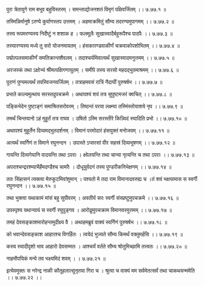 पुरा त्रेतायुगे राम बभूव बहुविस्तरम् ।
समन्ताद्योजनशतं विमृगं पक्षिवर्जितम् ।। ७.७७.१ ॥

तस्मिन्निर्मानुषे ऽरण्ये कुर्वाणस्तप उत्तमम् ।
अहमाक्रमितुं सौम्य तदरण्यमुपागमम् ।। ७.७७.२ ॥

तस्य रूपमरण्यस्य निर्देष्टुं न शशाक ह ।
फलमूलैः सुखास्वादैर्बहुरूपैश्च पादपैः ।। ७.७७.३ ॥

तस्यारण्यस्य मध्ये तु सरो योजनमायतम् ।
हंसकारण्डवाकीर्णं चक्रवाकोपशोभितम् ।। ७.७७.४ ॥

पद्मोत्पलसमाकीर्णं समतिक्रान्तशैवलम् ।
तदाश्चर्यमिवात्यर्थं सुखास्वादमनुत्तमम् ।। ७.७७.५ ॥

अरजस्कं तथा ऽक्षोभ्यं श्रीमत्पक्षिगणायुतम् ।
समीपे तस्य सरसो महदद्भुतमाश्रमम् ।। ७.७७.६ ॥

पुराणं पुण्यमत्यर्थं तपस्विजनवर्जितम् ।
तत्राहमवसं रात्रिं नैदाघीं पुरुषर्षभ ।। ७.७७.७ ॥

प्रभाते काल्यमुत्थाय सरस्तदुपचक्रमे ।
अथापश्यं शवं तत्र सुपुष्टमजरं क्वचित् ।। ७.७७.८ ॥

पङ्किभेदेन पुष्टाङ्गं समाश्रितसरोवरम् ।
तिष्ठन्तं परया लक्ष्म्या तस्मिंस्तोयाशये नृप ।। ७.७७.९ ॥

तमर्थं चिन्तयानो ऽहं मुहूर्तं तत्र राघव ।
उषितो ऽस्मि सरस्तीरे किन्न्विदं स्यादिति प्रभो ।। ७.७७.१० ॥

अथापश्यं मुहूर्तेन दिव्यमद्भुतदर्शनम् ।
विमानं परमोदारं हंसयुक्तं मनोजवम् ।। ७.७७.११ ॥

अत्यर्थं स्वर्गिणं त विमाने रघुनन्दन ।
उपास्ते ऽप्सरसां वीर सहस्रं दिव्यभूषणम् ।। ७.७७.१२ ॥

गायन्ति दिव्यगेयानि वादयन्ति तथा ऽपराः ।
क्ष्वेलयन्ति तथा चान्या नृत्यन्ति च तथा ऽपराः ।। ७.७७.१३ ॥

अपराश्चन्द्ररश्म्याभैर्हेमदण्डैश्च चामरैः ।
दोधूयुर्वदनं तस्य पुण्डरीकनिभेक्षणम् ।। ७.७७.१४ ॥

ततः सिंहासनं त्यक्त्वा मेरुकूटमिवांशुमान् ।
पश्यतो मे तदा राम विमानादवरुह्य च ।तं शवं भक्षयामास स स्वर्गी रघुनन्दन ।। ७.७७.१५ ॥

तथा भुक्त्वा यथाकामं मांसं बहु सुपीवरम् ।
अवतीर्य सरः स्वर्गी संस्प्रष्टुमुपचक्रमे ।। ७.७७.१६ ॥

उपस्पृश्य यथान्यायं स स्वर्गी रघुपुङ्गव ।
आरोढुमुपचक्राम विमानवरमुत्तमम् ।। ७.७७.१७ ॥

तमहं देवसङ्काशमारोहन्तमुदीक्ष्य वै ।
अथाहमब्रुवं वाक्यं स्वर्गिणं पुरुषर्षभ ।। ७.७७.१८ ॥

को भवान्देवसङ्काश आहारश्च विगर्हितः ।
त्वयेदं भुज्यते सौम्य किमर्थं वक्तुमर्हसि ।। ७.७७.१९ ॥

कस्य स्यादीदृशो भाव आहारो देवसम्मतः ।
आश्चर्यं वर्तते सौम्य श्रोतुमिच्छामि तत्त्वतः ।। ७.७७.२० ॥

नाहमौपयिकं मन्ये तव भक्ष्यमिदं शवम् ।
। ७.७७.२१ ॥

इत्येवमुक्तः स नरेन्द्र नाकी कौतूहलात्सूनृतया गिरा च ।
श्रुत्वा च वाक्यं मम सर्वमेतत्सर्वं तथा चाकथयन्ममेति ।। ७.७७.२२ ।।

